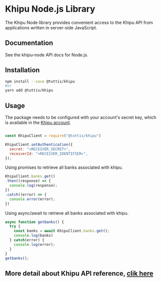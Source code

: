 # Khipu Node.js Library

The Khipu Node library provides convenient access to the Khipu API from applications written in server-side JavaScript.

## Documentation

See the khipu-node API docs for Node.js.

## Installation

```sh
npm install --save @tuttis/khipu
#or
yarn add @tuttis/khipu
```

## Usage

The package needs to be configured with your account's secret key, which is available in the [Khipu account](https://khipu.com/merchant/profile#).

```javascript

const KhipuClient = require("@tuttis/khipu")

KhipuClient.setAuthentication({
  secret: "<RECEIVER_SECRET>",
  receiverId: "<RECEIVER_IDENTIFIER>",
});
```

Using promises to retrieve all banks associated with khipu.

```javascript
KhipuClient.banks.get()
.then((response) => {
  console.log(response);
})
.catch((error) => {
  console.error(error);
})
```

Using async/await to retrieve all banks associated with khipu.

```javascript
async function getbanks() {
  try {
    const banks = await KhipuClient.banks.get();
    console.log(banks)
  } catch(error) {
    console.log(error);
  }
}
getbanks();
```

## More detail about Khipu API reference, [clik here](https://cl.khipu.com/page/api-referencia)
